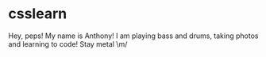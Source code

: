 # csslearn

Hey, peps! My name is Anthony! I am playing bass and drums, taking photos and learning to code!
Stay metal \m/
